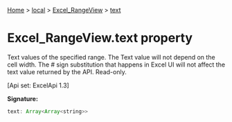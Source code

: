 [Home](./index) &gt; [local](local.md) &gt; [Excel\_RangeView](local.excel_rangeview.md) &gt; [text](local.excel_rangeview.text.md)

# Excel\_RangeView.text property

Text values of the specified range. The Text value will not depend on the cell width. The \# sign substitution that happens in Excel UI will not affect the text value returned by the API. Read-only. 

 \[Api set: ExcelApi 1.3\]

**Signature:**
```javascript
text: Array<Array<string>>
```
